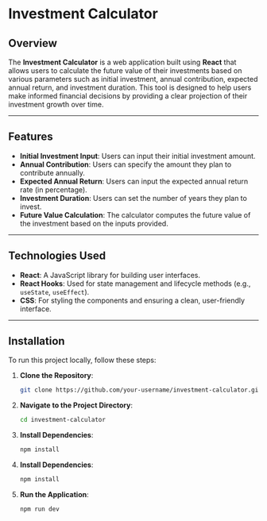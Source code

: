 # Investment Calculator

## Overview

The **Investment Calculator** is a web application built using **React** that allows users to calculate the future value of their investments based on various parameters such as initial investment, annual contribution, expected annual return, and investment duration. This tool is designed to help users make informed financial decisions by providing a clear projection of their investment growth over time.

---

## Features

- **Initial Investment Input**: Users can input their initial investment amount.
- **Annual Contribution**: Users can specify the amount they plan to contribute annually.
- **Expected Annual Return**: Users can input the expected annual return rate (in percentage).
- **Investment Duration**: Users can set the number of years they plan to invest.
- **Future Value Calculation**: The calculator computes the future value of the investment based on the inputs provided.

---

## Technologies Used

- **React**: A JavaScript library for building user interfaces.
- **React Hooks**: Used for state management and lifecycle methods (e.g., `useState`, `useEffect`).
- **CSS**: For styling the components and ensuring a clean, user-friendly interface.

---

## Installation

To run this project locally, follow these steps:

1. **Clone the Repository**:

   ```bash
   git clone https://github.com/your-username/investment-calculator.git
   ```

2. **Navigate to the Project Directory**:

   ```bash
   cd investment-calculator
   ```

3. **Install Dependencies**:
   ```bash
   npm install
   ```
4. **Install Dependencies**:
   ```bash
   npm install
   ```
5. **Run the Application**:
   ```bash
   npm run dev
   ```
